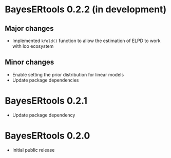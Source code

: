 # BayesERtools 0.2.2 (in development)

## Major changes

* Implemented `kfold()` function to allow the estimation of ELPD to work with
  loo ecosystem
  
## Minor changes

* Enable setting the prior distribution for linear models
* Update package dependencies

# BayesERtools 0.2.1

* Update package dependency

# BayesERtools 0.2.0

* Initial public release
